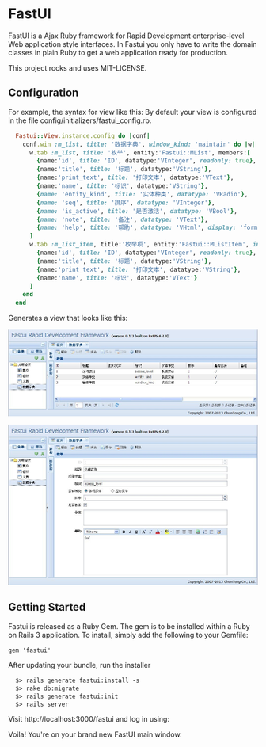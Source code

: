 # FastUI

FastUI is a Ajax Ruby framework for Rapid Development enterprise-level Web application style interfaces.
In Fastui you only have to write the domain classes in plain Ruby to get a web application ready for production.

This project rocks and uses MIT-LICENSE.

## Configuration

For example, the syntax for view like this:
By default your view is configured in the file config/initializers/fastui_config.rb.
```ruby
  Fastui::View.instance.config do |conf|
    conf.win :m_list, title: '数据字典', window_kind: 'maintain' do |w|
      w.tab :m_list, title: '枚举', entity:'Fastui::MList', members:[
        {name:'id', title: 'ID', datatype:'VInteger', readonly: true},
        {name:'title', title: '标题', datatype:'VString'},
        {name:'print_text', title: '打印文本', datatype:'VText'},
        {name:'name', title: '标识', datatype:'VString'},
        {name: 'entity_kind', title: '实体种类', datatype: 'VRadio'},
        {name: 'seq', title: '排序', datatype: 'VInteger'},
        {name: 'is_active', title: '是否激活', datatype: 'VBool'},
        {name: 'note', title: '备注', datatype: 'VText'},
        {name: 'help', title: '帮助', datatype: 'VHtml', display: 'form'}
      ]
      w.tab :m_list_item, title:'枚举项', entity:'Fastui::MListItem', included_tab: 'm_list', members:[
        {name:'id', title: 'ID', datatype:'VInteger', readonly: true},
        {name:'title', title: '标题', datatype:'VString'},
        {name:'print_text', title: '打印文本', datatype:'VString'},
        {name:'name', title: '标识', datatype:'VText'}
      ]
    end
  end
```

Generates a view that looks like this:

![Image Alt](https://github.com/songgz/fastui/raw/master/doc/fastui_grid.jpg)

![Image Alt](https://github.com/songgz/fastui/raw/master/doc/fastui_form.jpg)

## Getting Started

Fastui is released as a Ruby Gem. The gem is to be installed within a Ruby
on Rails 3 application. To install, simply add the following to your Gemfile:

    gem 'fastui'

After updating your bundle, run the installer
```shell
  $> rails generate fastui:install -s
  $> rake db:migrate
  $> rails generate fastui:init
  $> rails server
```
Visit http://localhost:3000/fastui and log in using:

Voila! You're on your brand new FastUI main window.